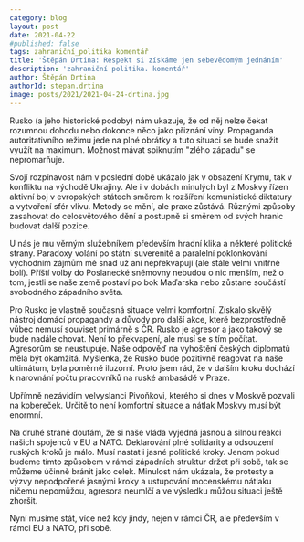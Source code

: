 ```yaml
---
category: blog
layout: post
date: 2021-04-22
#published: false
tags: zahraniční_politika komentář
title: 'Štěpán Drtina: Respekt si získáme jen sebevědomým jednáním'
description: 'zahraniční politika. komentář'
author: Štěpán Drtina
authorId: stepan.drtina
image: posts/2021/2021-04-24-drtina.jpg
---
```


Rusko (a jeho historické podoby) nám ukazuje, že od něj nelze čekat rozumnou dohodu nebo dokonce něco jako přiznání viny. Propaganda autoritativního režimu jede na plné obrátky a tuto situaci se bude snažit využít na maximum. Možnost mávat spiknutím "zlého západu" se nepromarňuje.

Svojí rozpínavost nám v poslední době ukázalo jak v obsazení Krymu, tak v konfliktu na východě Ukrajiny. Ale i v dobách minulých byl z Moskvy řízen aktivní boj v evropských státech směrem k rozšíření komunistické diktatury a vytvoření sfér vlivu. Metody se mění, ale praxe zůstává. Různými způsoby zasahovat do celosvětového dění a postupně si směrem od svých hranic budovat další pozice.

U nás je mu věrným služebníkem především hradní klika a některé politické strany. Paradoxy volání po státní suverenitě a paralelní poklonkování východním zájmům mě snad už ani nepřekvapují (ale stále velmi vnitřně bolí). Příští volby do Poslanecké sněmovny nebudou o nic menším, než o tom, jestli se naše země postaví po bok Maďarska nebo zůstane součástí svobodného západního světa. 

Pro Rusko je vlastně současná situace velmi komfortní. Získalo skvělý nástroj domácí propagandy a důvody pro další akce, které bezprostředně vůbec nemusí souviset primárně s ČR. Rusko je agresor a jako takový se bude nadále chovat. Není to překvapení, ale musí se s tím počítat. Agresorům se neustupuje. Naše odpověď na vyhoštění českých diplomatů měla být okamžitá. Myšlenka, že Rusko bude pozitivně reagovat na naše ultimátum, byla poměrně iluzorní. Proto jsem rád, že v dalším kroku dochází k narovnání počtu pracovníků na ruské ambasádě v Praze. 

Upřímně nezávidím velvyslanci Pivoňkovi, kterého si dnes v Moskvě pozvali na kobereček. Určitě to není komfortní situace a nátlak Moskvy musí být enormní.

Na druhé straně doufám, že si naše vláda vyjedná jasnou a silnou reakci našich spojenců v EU a NATO. Deklarování plné solidarity a odsouzení ruských kroků je málo. Musí nastat i jasné politické kroky. Jenom pokud budeme tímto způsobem v rámci západních struktur držet při sobě, tak se můžeme účinně bránit jako celek. Minulost nám ukázala, že protesty a výzvy nepodpořené jasnými kroky a ustupování mocenskému nátlaku ničemu nepomůžou, agresora neumlčí a ve výsledku můžou situaci ještě zhoršit.

Nyní musíme stát, více než kdy jindy, nejen v rámci ČR, ale především v rámci EU a NATO, při sobě.

